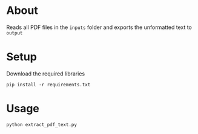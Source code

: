 # About
Reads all PDF files in the `inputs` folder and exports the unformatted text to `output`

# Setup
Download the required libraries

`pip install -r requirements.txt`

# Usage
`python extract_pdf_text.py`